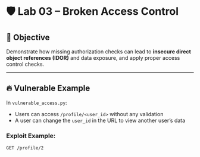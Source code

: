 # 🛡️ Lab 03 – Broken Access Control

## 🎯 Objective

Demonstrate how missing authorization checks can lead to **insecure direct object references (IDOR)** and data exposure, and apply proper access control checks.

---

## 🔥 Vulnerable Example

In `vulnerable_access.py`:
- Users can access `/profile/<user_id>` without any validation
- A user can change the `user_id` in the URL to view another user’s data

### Exploit Example:

```bash
GET /profile/2
